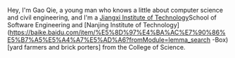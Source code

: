 Hey, I'm Gao Qie, a young man who knows a little about computer science and civil engineering, and I'm a [Jiangxi Institute of Technology](https://baike.baidu.com/item/%E6%B1%9F%E8%A5%BF%E7%90%86%E5%B7%A5%E5%A4%A7%E5%AD%A6/643997?fr=aladdin)School of Software Engineering and [Nanjing Institute of Technology](https://baike.baidu.com/item/%E5%8D%97%E4%BA%AC%E7%90%86%E5%B7%A5%E5%A4%A7%E5%AD%A6?fromModule=lemma_search -Box) [yard farmers and brick porters] from the College of Science.

